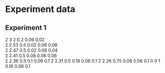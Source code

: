 # Experiment data

## Experiment 1
2	3	2	0.2	0.06	0.02	
2	2.53	0.5	0.02	0.06	0.06	
2	2.47	0.5	0.02	0.06	0.04	
2	2.41	0.5	0.08	0.06	0.06	
2	2.36	0.5	0.1	0.06	0.1	
2	2.31	0.5	0.18	0.06	0.1	
2	2.26	0.75	0.08	0.06	0.1	
0	0	1	0.16	0.06	0.1	

